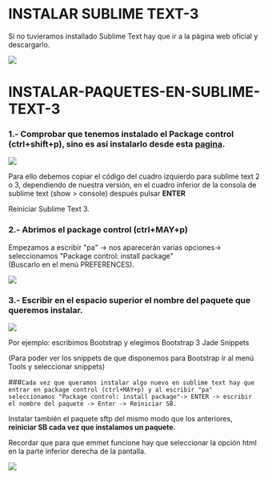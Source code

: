 # INSTALAR SUBLIME TEXT-3  

Si no tuvieramos installado Sublime Text hay que ir a la página web oficial y descargarlo.  

![](http://grabilla.com/05516-3ab6fda1-7ce0-4f1b-bd68-5ce76b6d672a.png)

# INSTALAR-PAQUETES-EN-SUBLIME-TEXT-3  

### 1.- Comprobar que tenemos instalado el Package control (ctrl+shift+p), sino es así instalarlo desde esta [pagina](https://packagecontrol.io/installation).    

   ![](http://grabilla.com/0520d-f519a486-d25b-4703-af85-3eec40fd771f.png)
  
  
Para ello debemos copiar el código del cuadro izquierdo para sublime text 2 o 3, dependiendo de nuestra versión, en el cuadro inferior de la consola de sublime text (show > console) después pulsar **ENTER**  

Reiniciar Sublime Text 3.  

### 2.- Abrimos el package control (ctrl+MAY+p)  
Empezamos a escribir "pa" -> nos aparecerán varias opciones-> seleccionamos "Package control: install package"  
(Buscarlo en el menú PREFERENCES).  


![](http://grabilla.com/0520d-ded97eae-0ddf-4b16-b685-6e06f51ff6c2.png)  

### 3.- Escribir en el espacio superior el nombre del paquete que queremos instalar.  

![](http://grabilla.com/0520d-57fe0d4e-a3d1-406a-a895-4ac8f8b64181.png)

 Por ejemplo: escribimos Bootstrap y elegimos Bootstrap 3 Jade Snippets  

(Para poder ver los snippets de que disponemos para Bootstrap ir al menú Tools y seleccionar snippets)  

###```Cada vez que queramos instalar algo nuevo en sublime text hay que entrar en package control (ctrl+MAY+p) y al escribir "pa" seleccionamos "Package control: install package"-> ENTER -> escribir el nombre del paquete -> Enter -> Reiniciar SB. ``` 


Instalar también el paquete sftp del mismo modo que los anteriores, **reiniciar SB cada vez que instalamos un paquete.**    

Recordar que para que emmet funcione hay que seleccionar la opción html en la parte inferior derecha de la pantalla.  

![](http://grabilla.com/06213-a7a7faa1-8be0-4cd5-8559-1c85e07fa1e5.png)
